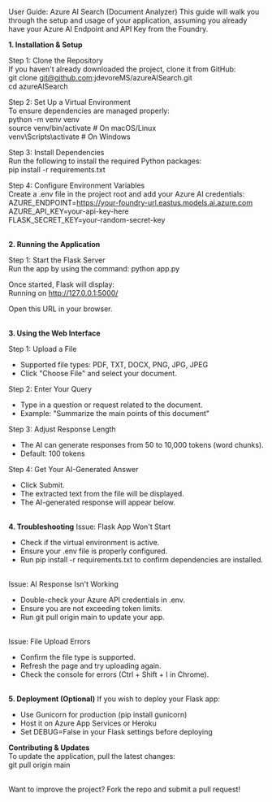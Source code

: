 User Guide: Azure AI Search (Document Analyzer)
This guide will walk you through the setup and usage of your application, assuming you already have your Azure AI Endpoint and API Key from the Foundry.

**1. Installation & Setup**

Step 1: Clone the Repository<br>
If you haven't already downloaded the project, clone it from GitHub:<br>
git clone git@github.com:jdevoreMS/azureAISearch.git<br>
cd azureAISearch<br>


Step 2: Set Up a Virtual Environment<br>
To ensure dependencies are managed properly:<br>
python -m venv venv<br>
source venv/bin/activate  # On macOS/Linux<br>
venv\Scripts\activate     # On Windows<br>


Step 3: Install Dependencies<br>
Run the following to install the required Python packages:<br>
pip install -r requirements.txt<br>


Step 4: Configure Environment Variables<br>
Create a .env file in the project root and add your Azure AI credentials:<br>
AZURE_ENDPOINT=https://your-foundry-url.eastus.models.ai.azure.com<br>
AZURE_API_KEY=your-api-key-here<br>
FLASK_SECRET_KEY=your-random-secret-key<br><br>

**2. Running the Application**

Step 1: Start the Flask Server<br>
Run the app by using the command: python app.py<br>

Once started, Flask will display:<br>
Running on http://127.0.0.1:5000/<br>

Open this URL in your browser.<br><br>

**3. Using the Web Interface**<br>

Step 1: Upload a File<br>
- Supported file types: PDF, TXT, DOCX, PNG, JPG, JPEG<br>
- Click "Choose File" and select your document.<br>
  
Step 2: Enter Your Query<br>
- Type in a question or request related to the document.<br>
- Example: "Summarize the main points of this document"<br>
  
Step 3: Adjust Response Length<br>
- The AI can generate responses from 50 to 10,000 tokens (word chunks).<br>
- Default: 100 tokens<br>
  
Step 4: Get Your AI-Generated Answer<br>
- Click Submit.<br>
- The extracted text from the file will be displayed.<br>
- The AI-generated response will appear below.<br><br>

**4. Troubleshooting**
Issue: Flask App Won't Start<br>
- Check if the virtual environment is active.<br>
- Ensure your .env file is properly configured.<br>
- Run pip install -r requirements.txt to confirm dependencies are installed.<br><br>

Issue: AI Response Isn't Working<br>
-  Double-check your Azure API credentials in .env.<br>
- Ensure you are not exceeding token limits.<br>
- Run git pull origin main to update your app.<br><br>
  
Issue: File Upload Errors<br>
- Confirm the file type is supported.<br>
- Refresh the page and try uploading again.<br>
- Check the console for errors (Ctrl + Shift + I in Chrome).<br><br>

**5. Deployment (Optional)**
If you wish to deploy your Flask app:<br>
- Use Gunicorn for production (pip install gunicorn)<br>
- Host it on Azure App Services or Heroku<br>
- Set DEBUG=False in your Flask settings before deploying<br>

**Contributing & Updates**<br>
To update the application, pull the latest changes:<br>
git pull origin main<br><br>


Want to improve the project? Fork the repo and submit a pull request!
